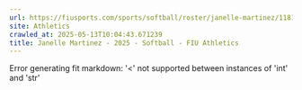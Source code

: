 ```yaml
---
url: https://fiusports.com/sports/softball/roster/janelle-martinez/11811
site: Athletics
crawled_at: 2025-05-13T10:04:43.671239
title: Janelle Martinez - 2025 - Softball - FIU Athletics
---
```


Error generating fit markdown: '<' not supported between instances of 'int' and 'str'